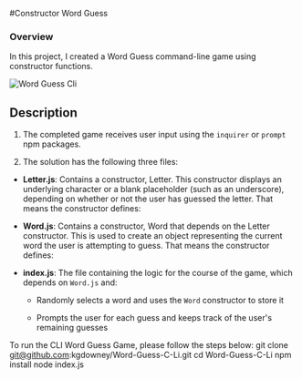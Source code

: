 
#Constructor Word Guess

### Overview

In this project, I created a Word Guess command-line game using constructor functions.

![Word Guess Cli](https://drive.google.com/file/d/1TgWUab0Uja8ICREiA45GkSCFl34VqQDg/view?usp=sharing)

## Description

1. The completed game receives user input using the `inquirer` or `prompt` npm packages.

2. The solution has the following three files:

* **Letter.js**: Contains a constructor, Letter. This constructor displays an underlying character or a blank placeholder (such as an underscore), depending on whether or not the user has guessed the letter. That means the constructor defines:

* **Word.js**: Contains a constructor, Word that depends on the Letter constructor. This is used to create an object representing the current word the user is attempting to guess. That means the constructor defines:

* **index.js**: The file containing the logic for the course of the game, which depends on `Word.js` and:

  * Randomly selects a word and uses the `Word` constructor to store it

  * Prompts the user for each guess and keeps track of the user's remaining guesses


To run the CLI Word Guess Game, please follow the steps below:
        git clone git@github.com:kgdowney/Word-Guess-C-Li.git
        cd Word-Guess-C-Li
        npm install
        node index.js


